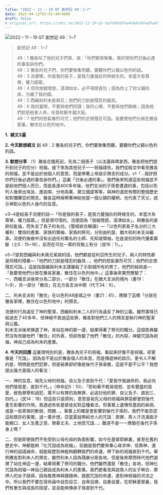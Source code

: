 ```yaml
---
title: "2022 – 11 – 19 QT 創世記 49：1~7"
date: 2025-04-12T03:01:40+0800
draft: false
# original_url: https://cmtc.tw/2022-11-19-qt-%e5%89%b5%e4%b8%96%e8%a8%98-49%ef%bc%9a17
---
```


![2022 – 11 – 19 QT 創世記 49：1\~7](/images/qt.jpg  "2022 – 11 – 19 QT 創世記 49：1\~7")

> 創世記 49：1\~7
>
> 49：1 雅各叫了他的兒子們來，說：「你們都來聚集，我好把你們日後必遇的事告訴你們。  
> 49：2 雅各的兒子們，你們要聚集而聽，要聽你們父親以色列的話。  
> 49：3 流便哪，你是我的長子，是我力量強壯的時候生的，本當大有尊榮，權力超眾。  
> 49：4 但你放縱情慾，滾沸如水，必不得居首位；因為你上了你父親的床，污穢了我的榻。  
> 49：5 西緬和利未是弟兄；他們的刀劍是殘忍的器具。  
> 49：6 我的靈啊，不要與他們同謀；我的心哪，不要與他們聯絡；因為他們趁怒殺害人命，任意砍斷牛腿大筋。  
> 49：7 他們的怒氣暴烈可咒；他們的忿恨殘忍可詛。我要使他們分居在雅各家裏，散住在以色列地中。

**1.  經文3遍**

**2. 今天默想經文**
創 49：2 雅各的兒子們，你們要聚集而聽，要聽你們父親以色列的話。

**3. 默想分享**
（1）雅各在臨死前，先為二個孫子（以法蓮與瑪拿西，雅各把他們提升到兒子的位分）祝福，接下來為其他兒子一一祝福禱告。我們從經文中看見雅各的祝福，並不是出於他個人的意思，而是帶著上帝啟示預言的成分。v1「…我好把你們日後必遇的事告訴你們。」這裏「日後必遇的事」，我們後來知道這些祝福並不是給他們個人而已，而是長達400多年後，他們支派的子孫會遭遇的事，包括以色列人後來出埃及、進迦南、分地為業、建立國度等等，與神的選民有關的整個歷史和對彌賽亞的預言。雅各這時候帶著神給他當一個父親的權柄，也代表了天父，啟示神對以色列人後代的旨意。

v3\~4是給長子流便的話—「你是我的長子，是我力量強壯的時候生的，本當大有尊榮，權力超眾。」但是很可惜的，流便因為「放縱情慾，滾沸如水」，與雅各的妾辟拉亂倫，而失去了長子的名份。《聖經綜合解讀》—「以色列家長子名分的三大權利：雙倍的產業、家族的領袖、家族的祭司，分別由約瑟、猶大和利未支派繼承。流便的後裔中沒有出過任何著名的士師、先知或領袖，在底波拉的時代優柔寡斷（士5：15\~16），反而在可拉一黨的背叛上有分（民16：1）。」

v5\~7是對西緬與利未兩兄弟說的話，他們都是從利亞所生的兒子，兩人的特性都是同樣的殘暴—「他們的刀劍是殘忍的器具…，他們的怒氣暴烈可咒；他們的忿恨殘忍可詛。」這是指面緬與利未主謀屠殺了示劍城所有的男丁，他們的結局是—「我要使他們分居在雅各家裏，散住在以色列地中。」這事後來果然應驗了：  
一、西緬支派後來分為二部分，一部分「散住」在猶大支派的境內（書19：1\~9），另一部分「散住」在北方各支派中間（代下34：6）。

二、利未支派則「散住」在以色列48座城之中（書21：41），應驗了這裡「分居在雅各家裡，散住在以色列地中」的預言。

流便的行為違反了神的聖潔，西緬和利未二人的行為違反了神的公義。雖然事情已經過去了40多年，但神絕不放過這些罪，雅各對他們三人的預言是執行神的聖潔與公義。  
利未支派後來揀選了神，肯站在神的那一邊，結果得著了祭司的職分。這個恩典雖然沒有改變他們「散住」的外表，但卻改變了他們「散住」的內容，神變咒詛為祝福，神自己成為利未的產業。

**4. 今天的回應**
這裏很特別的是，雅各為兒子的祝福，看起來好像不是祝福，卻更像是「咒詛」，因為並不是出於雅各個人的本意，而是傳遞神的啟示。更令人不解的是，明明是他們犯罪，但是結果卻好像是後代子孫承擔，這是不是不公平？我想提出幾方面個人的看法：

一、神的旨意，祖先父母的祝福，自父及子直到千代：「愛我守我誡命的，我必向他們發慈愛，直到千代。」（申命記5：10）、「耶和華不輕易發怒、並有豐盛的慈愛、赦免罪孽和過犯、萬不以有罪的為無罪、必追討他的罪、自父及子、直到三、四代。」（民14：18）但這些只是原則，意思是祖先父母的祝福與罪惡都會對後代產生影響的作用。我遇過有些基督徒反對這種看法，但事實上遺傳性基因的疾病、或是一些家族的軟弱、問題…，事實上的確是會影響到後代子孫的，我們不能否認這些既存的事實。退一萬步想，亞當夏娃帶給世人的咒詛：原罪、男人汗流滿面才能糊口、女人生產之苦、戀慕丈夫、土地受咒詛…，難道不是一一應驗在後代子孫身上嗎？

二、但是即便我們不免受到父母先祖的負面影響，如今在基督耶穌裏，甚至在舊約歷史中，神都能夠「化咒詛成為祝福」，前題是我們要來專心尋求神、信靠神、遵行神的話語誡命，就能經歷到神能夠翻轉我們的命運，帶下新的祝福直到千代。舉例雅各對利未人的預言，雖然利未人因為殘暴分居各地，但是後來摩西時代他們選擇了站在神這一邊，結果得著了祭司的職分。他們雖然還是「散住」各地，但神化咒詛為祝福—神自己親自成為利未人的產業。我們更看見與迦南人的女子喇合、摩押人的女子路得，因為敬畏神與跟隨神，跳脫咒詛的命運，進到神祝福的洪流之中。所以我們不要在宿命論中自怨自艾、自卑自憐、自暴自棄，在耶穌基督裏，我們有重生與成長的指望，並且能夠傳承子孫直到千代。
